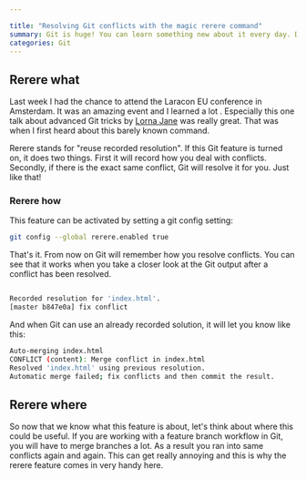 ```yaml
---

title: "Resolving Git conflicts with the magic rerere command"
summary: Git is huge! You can learn something new about it every day. Did you know that there is a barely known command called rerere? Let's take a look and learn something new to deal with merge conflicts.
categories: Git
---
```


## Rerere what

Last week I had the chance to attend the Laracon EU conference in Amsterdam. It was an amazing event and I learned a lot
. Especially this one talk about advanced Git tricks by [Lorna Jane](http://www.lornajane.net/) was really great. That
was when I first heard about this barely known command.

Rerere stands for "reuse recorded resolution". If this Git feature is turned on, it does two things. First it will
record how you deal with conflicts. Secondly, if there is the exact same conflict, Git will resolve it for
you. Just like that!

### Rerere how
This feature can be activated by setting a git config setting:

```bash
git config --global rerere.enabled true
```

That's it. From now on Git will remember how you resolve conflicts. You can see that it works when you take a closer 
look at the Git output after a conflict has been resolved.

```bash

Recorded resolution for 'index.html'.
[master b847e0a] fix conflict
```

And when Git can use an already recorded solution, it will let you know like this:

```bash
Auto-merging index.html
CONFLICT (content): Merge conflict in index.html
Resolved 'index.html' using previous resolution.
Automatic merge failed; fix conflicts and then commit the result.
```

## Rerere where
So now that we know what this feature is about, let's think about where this could be useful. If you are working with a
feature branch workflow in Git, you will have to merge branches a lot. As a result you ran into same conflicts again and
 again. This can get really annoying and this is why the rerere feature comes in very handy here.
